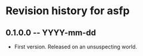 # Revision history for asfp

## 0.1.0.0 -- YYYY-mm-dd

* First version. Released on an unsuspecting world.
